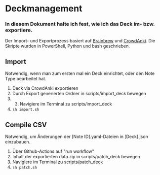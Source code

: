 # Deckmanagement
### In diesem Dokument halte ich fest, wie ich das Deck im- bzw. exportiere.

Der Import- und Exportprozess basiert auf [Brainbrew](https://github.com/ohare93/brain-brew) und [CrowdAnki](https://github.com/Stvad/CrowdAnki).
Die Skripte wurden in PowerShell, Python und bash geschrieben.

## Import
Notwendig, wenn man zum ersten mal ein Deck einrichtet, oder den Note Type bearbeitet hat.
1. Deck via CrowdAnki exportieren
2. Durch Export generierten Ordner in scripts/import_deck bewegen
3. 3. Navigiere im Terminal zu scripts/import_deck
4. `sh import.sh`

## Compile CSV
Notwendig, um Änderungen der [Note ID].yaml-Dateien in [Deck].json einzubauen.
1. Über Github-Actions auf "run workflow"
2. Inhalt der exportierten data.zip in scripts/patch_deck bewegen
3. Navigiere im Terminal zu scripts/patch_deck
4. `sh patch.sh`
